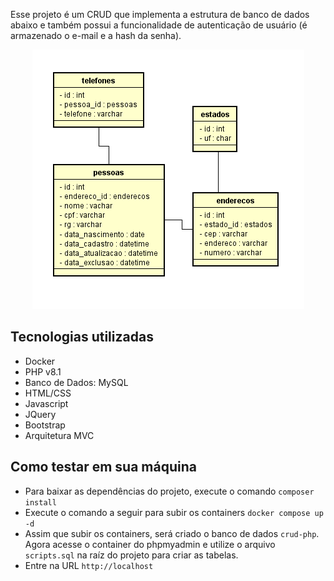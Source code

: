 Esse projeto é um CRUD que implementa a estrutura de banco de dados abaixo e também possui a funcionalidade de autenticação de usuário (é armazenado o e-mail e a hash da senha).

<p align="center">
  <img src="src/assets/img/db.png"/>
</p> 

## Tecnologias utilizadas

- Docker
- PHP v8.1
- Banco de Dados: MySQL
- HTML/CSS
- Javascript
- JQuery
- Bootstrap
- Arquitetura MVC

## Como testar em sua máquina

- Para baixar as dependências do projeto, execute o comando `composer install`
- Execute o comando a seguir para subir os containers `docker compose up -d`
- Assim que subir os containers, será criado o banco de dados `crud-php`. Agora acesse o container do phpmyadmin e utilize o arquivo `scripts.sql` na raíz do projeto para criar as tabelas. 
- Entre na URL `http://localhost`
